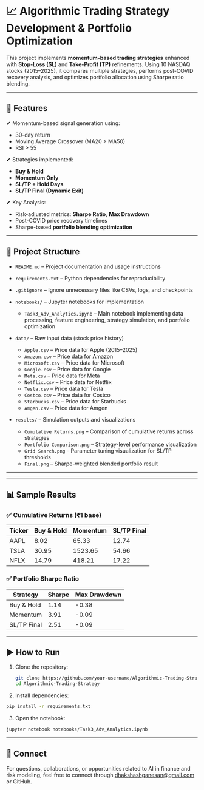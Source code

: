# 📈 Algorithmic Trading Strategy Development & Portfolio Optimization

This project implements **momentum-based trading strategies** enhanced with **Stop-Loss (SL)** and **Take-Profit (TP)** refinements. Using 10 NASDAQ stocks (2015–2025), it compares multiple strategies, performs post-COVID recovery analysis, and optimizes portfolio allocation using Sharpe ratio blending.

---

## 🚀 Features
✔ Momentum-based signal generation using:
- 30-day return
- Moving Average Crossover (MA20 > MA50)
- RSI > 55

✔ Strategies implemented:
- **Buy & Hold**
- **Momentum Only**
- **SL/TP + Hold Days**
- **SL/TP Final (Dynamic Exit)**

✔ Key Analysis:
- Risk-adjusted metrics: **Sharpe Ratio**, **Max Drawdown**
- Post-COVID price recovery timelines
- Sharpe-based **portfolio blending optimization**

---

## 📂 **Project Structure**

- `README.md` – Project documentation and usage instructions  
- `requirements.txt` – Python dependencies for reproducibility  
- `.gitignore` – Ignore unnecessary files like CSVs, logs, and checkpoints  


- `notebooks/` – Jupyter notebooks for implementation  
  - `Task3_Adv_Analytics.ipynb` – Main notebook implementing data processing, feature engineering, strategy simulation, and portfolio optimization  


- `data/` – Raw input data (stock price history)  
  - `Apple.csv` – Price data for Apple (2015–2025)  
  - `Amazon.csv` – Price data for Amazon  
  - `Microsoft.csv` – Price data for Microsoft  
  - `Google.csv` – Price data for Google  
  - `Meta.csv` – Price data for Meta  
  - `Netflix.csv` – Price data for Netflix  
  - `Tesla.csv` – Price data for Tesla  
  - `Costco.csv` – Price data for Costco  
  - `Starbucks.csv` – Price data for Starbucks  
  - `Amgen.csv` – Price data for Amgen  


- `results/` – Simulation outputs and visualizations  
  - `Cumulative Returns.png` – Comparison of cumulative returns across strategies  
  - `Portfolio Comparison.png` – Strategy-level performance visualization  
  - `Grid Search.png` – Parameter tuning visualization for SL/TP thresholds  
  - `Final.png` – Sharpe-weighted blended portfolio result  
---

---

## 📊 Sample Results

### ✅ Cumulative Returns (₹1 base)
| Ticker | Buy & Hold | Momentum | SL/TP Final |
|--------|-----------|----------|-------------|
| AAPL   | 8.02      | 65.33    | 12.74       |
| TSLA   | 30.95     | 1523.65  | 54.66       |
| NFLX   | 14.79     | 418.21   | 17.22       |

### ✅ Portfolio Sharpe Ratio
| Strategy      | Sharpe | Max Drawdown |
|--------------|--------|-------------|
| Buy & Hold   | 1.14   | -0.38       |
| Momentum     | 3.91   | -0.09       |
| SL/TP Final  | 2.51   | -0.09       |

---

## ▶ How to Run
1. Clone the repository:
   ```bash
   git clone https://github.com/your-username/Algorithmic-Trading-Strategy.git
   cd Algorithmic-Trading-Strategy
   
2. Install dependencies:
 ```bash
pip install -r requirements.txt
  ```
3. Open the notebook:
```bash
jupyter notebook notebooks/Task3_Adv_Analytics.ipynb
```
---

## 🤝 Connect
For questions, collaborations, or opportunities related to AI in finance and risk modeling, feel free to connect through dhakshashganesan@gmail.com or GitHub.



